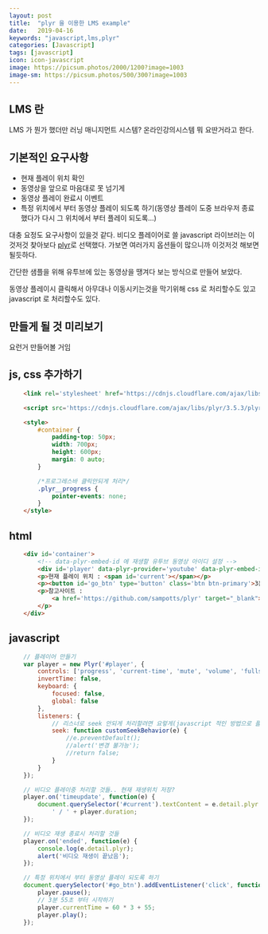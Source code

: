```yaml
---
layout: post
title:  "plyr 을 이용한 LMS example"
date:   2019-04-16
keywords: "javascript,lms,plyr"
categories: [Javascript]
tags: [javascript]
icon: icon-javascript
image: https://picsum.photos/2000/1200?image=1003
image-sm: https://picsum.photos/500/300?image=1003
---
```


## LMS 란

LMS 가 뭔가 했더만 러닝 매니지먼트 시스템? 온라인강의시스템 뭐 요딴거라고 한다.

## 기본적인 요구사항

- 현재 플레이 위치 확인
- 동영상을 앞으로 마음대로 못 넘기게
- 동영상 플레이 완료시 이벤트
- 특정 위치에서 부터 동영상 플레이 되도록 하기(동영상 플레이 도중 브라우저 종료 했다가 다시 그 위치에서 부터 플레이 되도록...)

대충 요정도 요구사항이 있을것 같다.
비디오 플레이어로 쓸 javascript 라이브러는 이것저것 찾아보다 [plyr](https://github.com/sampotts/plyr)로 선택했다. 가보면 여러가지 옵션들이 많으니까 이것저것 해보면 될듯하다.

간단한 샘플을 위해 유투브에 있는 동영상을 땡겨다 보는 방식으로 만들어 보았다.

동영상 플레이시 클릭해서 아무대나 이동시키는것을 막기위해 css 로 처리할수도 있고 javascript 로 처리할수도 있다.

## 만들게 될 것 미리보기

요런거 만들어볼 거임

<script async src="//jsfiddle.net/stove/kstq2xou/embed/result/dark/"></script>

## js, css 추가하기

``` html
    <link rel='stylesheet' href='https://cdnjs.cloudflare.com/ajax/libs/plyr/3.5.3/plyr.css' />

    <script src='https://cdnjs.cloudflare.com/ajax/libs/plyr/3.5.3/plyr.polyfilled.min.js'></script>

    <style>
        #container {
            padding-top: 50px;
            width: 700px;
            height: 600px;
            margin: 0 auto;
        }

        /*프로그레스바 클릭안되게 처리*/
        .plyr__progress {
            pointer-events: none;
        }
    </style>
```

## html

``` html
    <div id='container'>
        <!-- data-plyr-embed-id 에 재생할 유투브 동영상 아이디 설정 -->
        <div id='player' data-plyr-provider='youtube' data-plyr-embed-id='CNeNwplE_aw'></div>
        <p>현재 플레이 위치 : <span id='current'></span></p>
        <p><button id='go_btn' type='button' class='btn btn-primary'>3분 55초 부터 시작하기</button></p>
        <p>참고사이트 :
            <a href='https://github.com/sampotts/plyr' target="_blank">https://github.com/sampotts/plyr</a>
        </p>
    </div>
```

## javascript

``` javascript
    // 플레이어 만들기
    var player = new Plyr('#player', {
        controls: ['progress', 'current-time', 'mute', 'volume', 'fullscreen'],
        invertTime: false,
        keyboard: {
            focused: false,
            global: false
        },
        listeners: {
            // 리스너로 seek 안되게 처리할려면 요렇게(javascript 적인 방법으로 플레이 위치 못바꾸게 할려면 요렇게)
            seek: function customSeekBehavior(e) {
                //e.preventDefault();
                //alert('변경 불가능');
                //return false;
            }
        }
    });

    // 비디오 플레이중 처리할 것들.. 현재 재생위치 저장?
    player.on('timeupdate', function(e) {
        document.querySelector('#current').textContent = e.detail.plyr.currentTime +
            ' / ' + player.duration;
    });

    // 비디오 재생 종료시 처리할 것들
    player.on('ended', function(e) {
        console.log(e.detail.plyr);
        alert('비디오 재생이 끝났음');
    });

    // 특정 위치에서 부터 동영상 플레이 되도록 하기
    document.querySelector('#go_btn').addEventListener('click', function(e) {
        player.pause();
        // 3분 55초 부터 시작하기
        player.currentTime = 60 * 3 + 55;
        player.play();
    });
```
